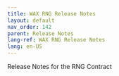 ```yaml
---
title: WAX RNG Release Notes
layout: default
nav_order: 142
parent: Release Notes
lang-ref: WAX RNG Release Notes
lang: en-US
---
```


Release Notes for the RNG Contract